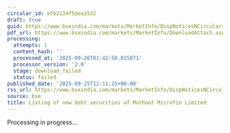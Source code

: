```yaml
---
circular_id: efb2134f5dea1532
draft: true
guid: https://www.bseindia.com/markets/MarketInfo/DispNoticesNCirculars.aspx?Noticeid={2544520F-3E38-4A14-98E3-F426F4B56993}&noticeno=20250925-20&dt=09/25/2025&icount=20&totcount=65&flag=0
pdf_url: https://www.bseindia.com/markets/MarketInfo/DownloadAttach.aspx?id=20250925-20&attachedId=
processing:
  attempts: 1
  content_hash: ''
  processed_at: '2025-09-26T01:42:50.015871'
  processor_version: '2.0'
  stage: download_failed
  status: failed
published_date: '2025-09-25T12:11:25+00:00'
rss_url: https://www.bseindia.com/markets/MarketInfo/DispNoticesNCirculars.aspx?Noticeid={2544520F-3E38-4A14-98E3-F426F4B56993}&noticeno=20250925-20&dt=09/25/2025&icount=20&totcount=65&flag=0
source: bse
title: Listing of new debt securities of Muthoot Microfin Limited
---
```


Processing in progress...